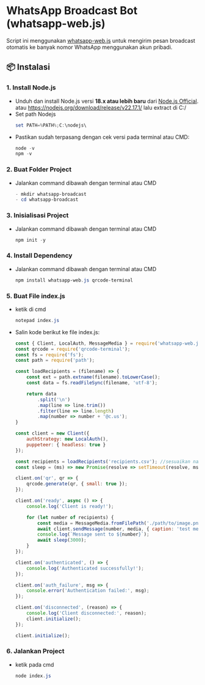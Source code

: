 # WhatsApp Broadcast Bot (whatsapp-web.js)

Script ini menggunakan [whatsapp-web.js](https://github.com/pedroslopez/whatsapp-web.js) untuk mengirim pesan broadcast otomatis ke banyak nomor WhatsApp menggunakan akun pribadi.

## 📦 Instalasi

### 1. Install Node.js

- Unduh dan install Node.js versi **18.x atau lebih baru** dari [Node.js Official](https://nodejs.org/). atau https://nodejs.org/download/release/v22.17.1/ lalu extract di C:/
- Set path Nodejs
    ```powershell
    set PATH=%PATH%;C:\nodejs\
    ```
- Pastikan sudah terpasang dengan cek versi pada terminal atau CMD:
    ```powershell
    node -v
    npm -v
    ```

### 2. Buat Folder Project

- Jalankan command dibawah dengan terminal atau CMD
    ```powershell
    - mkdir whatsapp-broadcast
    - cd whatsapp-broadcast
    ```

### 3. Inisialisasi Project

- Jalankan command dibawah dengan terminal atau CMD
    ```powershell
    npm init -y
    ```

### 4. Install Dependency

- Jalankan command dibawah dengan terminal atau CMD
    ```powershell
    npm install whatsapp-web.js qrcode-terminal
    ```

### 5. Buat File index.js
- ketik di cmd
    ```powershell
    notepad index.js
    ```
- Salin kode berikut ke file index.js:
    ```js
    const { Client, LocalAuth, MessageMedia } = require('whatsapp-web.js');
    const qrcode = require('qrcode-terminal');
    const fs = require('fs');
    const path = require('path');
    
    const loadRecipients = (filename) => {
        const ext = path.extname(filename).toLowerCase();
        const data = fs.readFileSync(filename, 'utf-8');
    
        return data
            .split('\n')
            .map(line => line.trim())
            .filter(line => line.length)
            .map(number => number + '@c.us');
    }
    
    const client = new Client({
        authStrategy: new LocalAuth(),
        puppeteer: { headless: true }
    });
    
    const recipients = loadRecipients('recipients.csv'); //sesuaikan nama file
    const sleep = (ms) => new Promise(resolve => setTimeout(resolve, ms));
    
    client.on('qr', qr => {
        qrcode.generate(qr, { small: true });
    });
    
    client.on('ready', async () => {
        console.log('Client is ready!');
    
        for (let number of recipients) {
            const media = MessageMedia.fromFilePath('./path/to/image.png');
            await client.sendMessage(number, media, { caption: 'test message from whatsapp-web-developer' }); // Ubah pesan dibagian ini
            console.log(`Message sent to ${number}`);
            await sleep(3000);
        }
    });
    
    client.on('authenticated', () => {
        console.log('Authenticated successfully!');
    });
    
    client.on('auth_failure', msg => {
        console.error('Authentication failed:', msg);
    });
    
    client.on('disconnected', (reason) => {
        console.log('Client disconnected:', reason);
        client.initialize();
    });
    
    client.initialize();
    ```

### 6. Jalankan Project
- ketik pada cmd
    ```powershell
    node index.js
    ```
